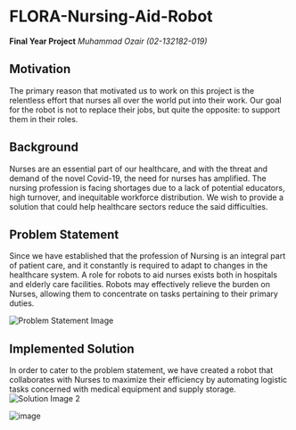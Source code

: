 # FLORA-Nursing-Aid-Robot

**Final Year Project**
*Muhammad Ozair (02-132182-019)*

## Motivation
The primary reason that motivated us to work on this project is the relentless effort that nurses all over the world put into their work. Our goal for the robot is not to replace their jobs, but quite the opposite: to support them in their roles.

## Background
Nurses are an essential part of our healthcare, and with the threat and demand of the novel Covid-19, the need for nurses has amplified. The nursing profession is facing shortages due to a lack of potential educators, high turnover, and inequitable workforce distribution. We wish to provide a solution that could help healthcare sectors reduce the said difficulties.

## Problem Statement
Since we have established that the profession of Nursing is an integral part of patient care, and it constantly is required to adapt to changes in the healthcare system. A role for robots to aid nurses exists both in hospitals and elderly care facilities. Robots may effectively relieve the burden on Nurses, allowing them to concentrate on tasks pertaining to their primary duties.

![Problem Statement Image](https://github.com/Shwifty0/FLORA-Nursing-Aid-Robot-/assets/102323082/205b22b2-98c0-4cbb-83bb-ef42834551c4)

## Implemented Solution
In order to cater to the problem statement, we have created a robot that collaborates with Nurses to maximize their efficiency by automating logistic tasks concerned with medical equipment and supply storage.
![Solution Image 2](https://github.com/Shwifty0/FLORA-Nursing-Aid-Robot-/assets/102323082/f4e4d9e7-c261-46a9-ae59-b0b68ff87d7d)

![image](https://github.com/Shwifty0/FLORA-Nursing-Aid-Robot-/assets/102323082/26f89fca-5ddb-4e65-b7d9-555888f8f6d5)
